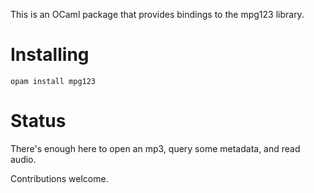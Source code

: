 This is an OCaml package that provides bindings to the mpg123 library.

Installing
===

`opam install mpg123`

Status
===

There's enough here to open an mp3, query some metadata, and read audio.

Contributions welcome.
